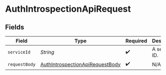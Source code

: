 # AuthIntrospectionApiRequest


## Fields

| Field                                                                                         | Type                                                                                          | Required                                                                                      | Description                                                                                   |
| --------------------------------------------------------------------------------------------- | --------------------------------------------------------------------------------------------- | --------------------------------------------------------------------------------------------- | --------------------------------------------------------------------------------------------- |
| `serviceId`                                                                                   | *String*                                                                                      | :heavy_check_mark:                                                                            | A service ID.                                                                                 |
| `requestBody`                                                                                 | [AuthIntrospectionApiRequestBody](../../models/operations/AuthIntrospectionApiRequestBody.md) | :heavy_check_mark:                                                                            | N/A                                                                                           |